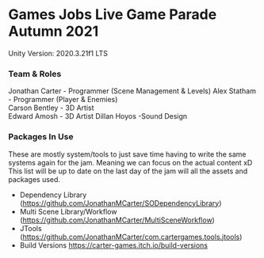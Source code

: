 # Games Jobs Live Game Parade Autumn 2021

Unity Version: 2020.3.21f1 LTS

### Team & Roles
Jonathan Carter	- Programmer (Scene Management & Levels)
Alex Statham -	Programmer (Player & Enemies)	
Carson Bentley - 3D Artist	
Edward Amosh	- 3D Artist	
Dillan Hoyos	 -Sound Design

### Packages In Use
These are mostly system/tools to just save time having to write the same systems again for the jam. Meaning we can focus on the actual content xD This list will be up to date on the last day of the jam will all the assets and packages used.
- Dependency Library (https://github.com/JonathanMCarter/SODependencyLibrary)
- Multi Scene Library/Workflow (https://github.com/JonathanMCarter/MultiSceneWorkflow)
- JTools (https://github.com/JonathanMCarter/com.cartergames.tools.jtools)
- Build Versions https://carter-games.itch.io/build-versions
